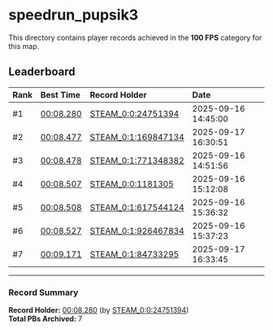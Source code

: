 # speedrun_pupsik3

This directory contains player records achieved in the **100 FPS** category for this map.

## Leaderboard

| Rank | Best Time | Record Holder | Date                |
| :--- | :-------- | :------------ | :------------------ |
| #1   | [00:08.280](./00008280_STEAM_0_0_24751394_20250916-144500.zip) | [STEAM_0:0:24751394](https://speedrun16.com/profile/STEAM_0:0:24751394)   | 2025-09-16 14:45:00 |
| #2   | [00:08.477](./00008477_STEAM_0_1_169847134_20250917-163051.zip) | [STEAM_0:1:169847134](https://speedrun16.com/profile/STEAM_0:1:169847134)   | 2025-09-17 16:30:51 |
| #3   | [00:08.478](./00008478_STEAM_0_1_771348382_20250916-145156.zip) | [STEAM_0:1:771348382](https://speedrun16.com/profile/STEAM_0:1:771348382)   | 2025-09-16 14:51:56 |
| #4   | [00:08.507](./00008507_STEAM_0_0_1181305_20250916-151208.zip) | [STEAM_0:0:1181305](https://speedrun16.com/profile/STEAM_0:0:1181305)   | 2025-09-16 15:12:08 |
| #5   | [00:08.508](./00008508_STEAM_0_1_617544124_20250916-153632.zip) | [STEAM_0:1:617544124](https://speedrun16.com/profile/STEAM_0:1:617544124)   | 2025-09-16 15:36:32 |
| #6   | [00:08.527](./00008527_STEAM_0_1_926467834_20250916-153723.zip) | [STEAM_0:1:926467834](https://speedrun16.com/profile/STEAM_0:1:926467834)   | 2025-09-16 15:37:23 |
| #7   | [00:09.171](./00009171_STEAM_0_1_84733295_20250917-163345.zip) | [STEAM_0:1:84733295](https://speedrun16.com/profile/STEAM_0:1:84733295)   | 2025-09-17 16:33:45 |

---

### Record Summary
**Record Holder:** [00:08.280](./00008280_STEAM_0_0_24751394_20250916-144500.zip) (by [STEAM_0:0:24751394](https://speedrun16.com/profile/STEAM_0:0:24751394))  
**Total PBs Archived:** 7